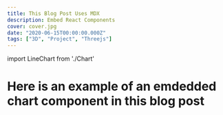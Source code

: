 ```yaml
---
title: This Blog Post Uses MDX
description: Embed React Components
cover: cover.jpg
date: "2020-06-15T00:00:00.000Z"
tags: ["3D", "Project", "Threejs"]
---
```


import LineChart from './Chart'

<h1>Here is an example of an emdedded chart component in this blog post</h1>

<LineChart/>
